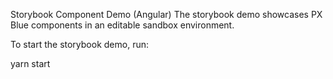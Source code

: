 Storybook Component Demo (Angular)
The storybook demo showcases PX Blue components in an editable sandbox environment.

To start the storybook demo, run:

yarn start
